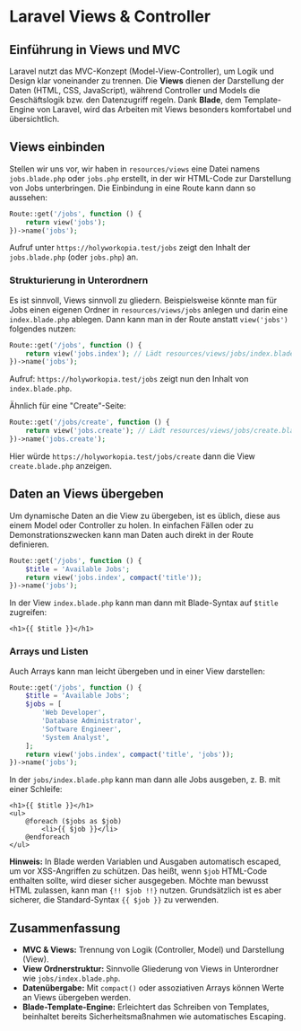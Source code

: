 # Laravel Views & Controller

## Einführung in Views und MVC

Laravel nutzt das MVC-Konzept (Model-View-Controller), um Logik und Design klar voneinander zu trennen. Die **Views** dienen der Darstellung der Daten (HTML, CSS, JavaScript), während Controller und Models die Geschäftslogik bzw. den Datenzugriff regeln. Dank **Blade**, dem Template-Engine von Laravel, wird das Arbeiten mit Views besonders komfortabel und übersichtlich.

## Views einbinden

Stellen wir uns vor, wir haben in `resources/views` eine Datei namens `jobs.blade.php` oder `jobs.php` erstellt, in der wir HTML-Code zur Darstellung von Jobs unterbringen. Die Einbindung in eine Route kann dann so aussehen:

```php
Route::get('/jobs', function () {
    return view('jobs');
})->name('jobs');
```

Aufruf unter `https://holyworkopia.test/jobs` zeigt den Inhalt der `jobs.blade.php` (oder `jobs.php`) an.

### Strukturierung in Unterordnern

Es ist sinnvoll, Views sinnvoll zu gliedern. Beispielsweise könnte man für Jobs einen eigenen Ordner in `resources/views/jobs` anlegen und darin eine `index.blade.php` ablegen. Dann kann man in der Route anstatt `view('jobs')` folgendes nutzen:

```php
Route::get('/jobs', function () {
    return view('jobs.index'); // Lädt resources/views/jobs/index.blade.php
})->name('jobs');
```

Aufruf: `https://holyworkopia.test/jobs` zeigt nun den Inhalt von `index.blade.php`.

Ähnlich für eine "Create"-Seite:

```php
Route::get('/jobs/create', function () {
    return view('jobs.create'); // Lädt resources/views/jobs/create.blade.php
})->name('jobs.create');
```

Hier würde `https://holyworkopia.test/jobs/create` dann die View `create.blade.php` anzeigen.

## Daten an Views übergeben

Um dynamische Daten an die View zu übergeben, ist es üblich, diese aus einem Model oder Controller zu holen. In einfachen Fällen oder zu Demonstrationszwecken kann man Daten auch direkt in der Route definieren.

```php
Route::get('/jobs', function () {
    $title = 'Available Jobs';
    return view('jobs.index', compact('title'));
})->name('jobs');
```

In der View `index.blade.php` kann man dann mit Blade-Syntax auf `$title` zugreifen:

```blade
<h1>{{ $title }}</h1>
```

### Arrays und Listen

Auch Arrays kann man leicht übergeben und in einer View darstellen:

```php
Route::get('/jobs', function () {
    $title = 'Available Jobs';
    $jobs = [
        'Web Developer',
        'Database Administrator',
        'Software Engineer',
        'System Analyst',
    ];
    return view('jobs.index', compact('title', 'jobs'));
})->name('jobs');
```

In der `jobs/index.blade.php` kann man dann alle Jobs ausgeben, z. B. mit einer Schleife:

```blade
<h1>{{ $title }}</h1>
<ul>
    @foreach ($jobs as $job)
        <li>{{ $job }}</li>
    @endforeach
</ul>
```

**Hinweis:** In Blade werden Variablen und Ausgaben automatisch escaped, um vor XSS-Angriffen zu schützen. Das heißt, wenn `$job` HTML-Code enthalten sollte, wird dieser sicher ausgegeben. Möchte man bewusst HTML zulassen, kann man `{!! $job !!}` nutzen. Grundsätzlich ist es aber sicherer, die Standard-Syntax `{{ $job }}` zu verwenden.

## Zusammenfassung

- **MVC & Views:** Trennung von Logik (Controller, Model) und Darstellung (View).
- **View Ordnerstruktur:** Sinnvolle Gliederung von Views in Unterordner wie `jobs/index.blade.php`.
- **Datenübergabe:** Mit `compact()` oder assoziativen Arrays können Werte an Views übergeben werden.
- **Blade-Template-Engine:** Erleichtert das Schreiben von Templates, beinhaltet bereits Sicherheitsmaßnahmen wie automatisches Escaping.